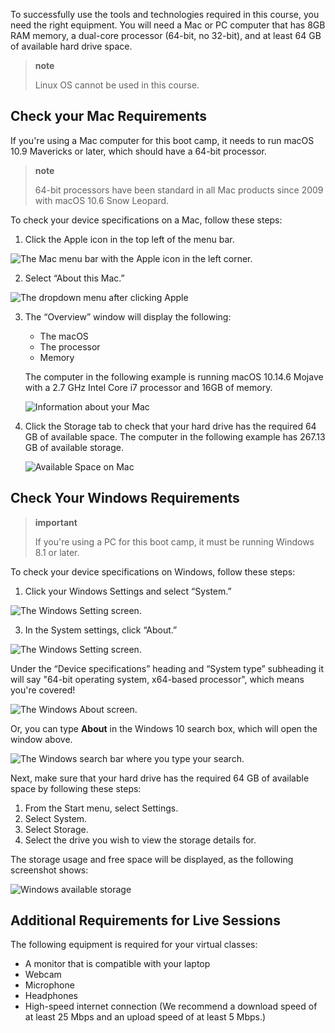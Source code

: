<img style="display: none;" src="https://static.bc-edx.com/data/prework/m1/img/banner.jpg" alt="lesson banner" />

To successfully use the tools and technologies required in this course, you need the right equipment. You will need a Mac or PC computer that has 8GB RAM memory, a dual-core processor (64-bit, no 32-bit), and at least 64 GB of available hard drive space.

> **note**
>
> Linux OS cannot be used in this course.

## Check your Mac Requirements

If you're using a Mac computer for this boot camp, it needs to run macOS 10.9 Mavericks or later, which should have a 64-bit processor.

> **note**
>
> 64-bit processors have been standard in all Mac products since 2009 with macOS 10.6 Snow Leopard.

To check your device specifications on a Mac, follow these steps:

1.  Click the Apple icon in the top left of the menu bar.

![The Mac menu bar with the Apple icon in the left corner.](https://static.bc-edx.com/data/prework/m1/img/data-pre-1-4-1-click-apple-icon-menu-bar.jpg)

2.  Select “About this Mac.”

![The dropdown menu after clicking Apple](https://static.bc-edx.com/data/prework/m1/img/data-pre-1-4-2-select-about-this-mac.jpg)

3.  The “Overview” window will display the following:

    *   The macOS
    *   The processor
    *   Memory

    The computer in the following example is running macOS 10.14.6 Mojave with a 2.7 GHz Intel Core i7 processor and 16GB of memory.

    ![Information about your Mac](https://static.bc-edx.com/data/prework/m1/img/data-pre-1-4-3-overview-window-mac-os-mojave.jpg)

4.  Click the Storage tab to check that your hard drive has the required 64 GB of available space. The computer in the following example has 267.13 GB of available storage.

    ![Available Space on Mac](https://static.bc-edx.com/data/prework/m1/img/MAC-available-space.jpg)

## Check Your Windows Requirements

> **important**
>
> If you're using a PC for this boot camp, it must be running Windows 8.1 or later.

To check your device specifications on Windows, follow these steps:

1.  Click your Windows Settings and select “System.”

![The Windows Setting screen.](https://static.bc-edx.com/data/prework/m1/img/data-pre-1-4-4-click-windows-settings.jpg)

3.  In the System settings, click “About.”

![The Windows Setting screen.](https://static.bc-edx.com/data/prework/m1/img/data-pre-1-4-5-settings-click-system-about.jpg)

Under the “Device specifications” heading and “System type” subheading it will say "64-bit operating system, x64-based processor", which means you're covered!

![The Windows About screen.](https://static.bc-edx.com/data/prework/m1/img/data-pre-1-4-6-settings-click-system-device-specifications.jpg)

Or, you can type **About** in the Windows 10 search box, which will open the window above.

![The Windows search bar where you type your search.](https://static.bc-edx.com/data/prework/m1/img/data-pre-1-4-7-windows-settings-about-your-pc.jpg)

Next, make sure that your hard drive has the required 64 GB of available space by following these steps:

1.  From the Start menu, select Settings.
2.  Select System.
3.  Select Storage.
4.  Select the drive you wish to view the storage details for.

The storage usage and free space will be displayed, as the following screenshot shows:

![Windows available storage](https://static.bc-edx.com/data/prework/m1/img/WINDOWS-available-space.jpg)

## Additional Requirements for Live Sessions

The following equipment is required for your virtual classes:

*   A monitor that is compatible with your laptop
*   Webcam
*   Microphone
*   Headphones
*   High-speed internet connection (We recommend a download speed of at least 25 Mbps and an upload speed of at least 5 Mbps.)
